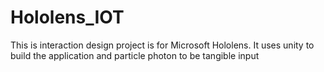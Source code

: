 # Hololens_IOT
This is interaction design project is for Microsoft Hololens. It uses unity to build the application and particle photon to be tangible input
